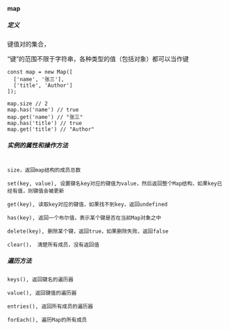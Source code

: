 #### map

##### 定义

键值对的集合，

“键”的范围不限于字符串，各种类型的值（包括对象）都可以当作键

```
const map = new Map([
  ['name', '张三'],
  ['title', 'Author']
]);

map.size // 2
map.has('name') // true
map.get('name') // "张三"
map.has('title') // true
map.get('title') // "Author"
```

##### 实例的属性和操作方法

```

size，返回map结构的成员总数

set(key, value), 设置键名key对应的键值为value，然后返回整个Map结构，如果key已经有值，则键值会被更新

get(key), 读取key对应的键值，如果找不到key，返回undefined

has(key), 返回一个布尔值，表示某个键是否在当前Map对象之中

delete(key), 删除某个键，返回true，如果删除失败，返回false

clear()， 清楚所有成员，没有返回值

```

##### 遍历方法

```
keys(), 返回键名的遍历器

value(), 返回键值的遍历器

entries(), 返回所有成员的遍历器

forEach(), 遍历Map的所有成员


```







































